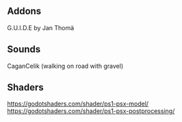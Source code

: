 ## Addons
G.U.I.D.E by Jan Thomä

## Sounds
CaganCelik (walking on road with gravel)

## Shaders
https://godotshaders.com/shader/ps1-psx-model/
https://godotshaders.com/shader/ps1-psx-postprocessing/
